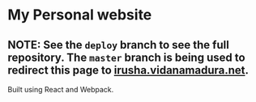 # My Personal website
## NOTE: See the `deploy` branch to see the full repository. The `master` branch is being used to redirect this page to  [irusha.vidanamadura.net](https://irusha.vidanamadura.net).

Built using React and Webpack.
